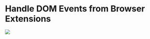 # Handle DOM Events from Browser Extensions

![](https://lh3.googleusercontent.com/WNKknToxIge9eSoPqRFRI7AV8oYxLQSK9cOCbUPuDh8=w960-h720-no)
